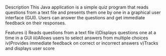 Description
This Java application is a simple quiz program that reads questions from a text file and presents them one by one in a graphical user interface (GUI). Users can answer the questions and get immediate feedback on their responses.

Features
i) Reads questions from a text file
ii)Displays questions one at a time in a GUI
iii)Allows users to select answers from multiple choices
iv)Provides immediate feedback on correct or incorrect answers
v)Tracks and displays user score
